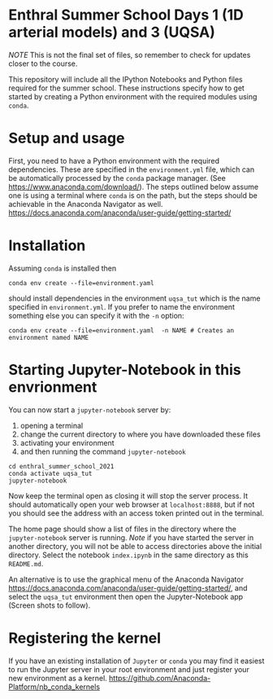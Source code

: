 # Enthral Summer School Days 1 (1D arterial models) and 3 (UQSA) 
_NOTE_ This is not the final set of files, so remember to check for updates closer to the course.

This repository will include all the IPython Notebooks and Python files required for the summer school. These instructions specify how to get started by creating a Python environment with the required modules using `conda`.

# Setup and usage
First, you need to have a Python environment with the required dependencies. These are specified in the `environment.yml` file, which can be automatically processed by the `conda` package manager.
(See <https://www.anaconda.com/download/>). The steps outlined below assume one is using a terminal where `conda` is on the path, but the steps should be achievable in the Anaconda Navigator as well.
<https://docs.anaconda.com/anaconda/user-guide/getting-started/>

# Installation
Assuming `conda` is installed then

```
conda env create --file=environment.yaml 
```
should install dependencies in the environment `uqsa_tut` which is the name specified in `environment.yml`. If you prefer to name the environment something else you can specify it with the `-n` option:
```
conda env create --file=environment.yaml  -n NAME # Creates an environment named NAME
``` 

# Starting Jupyter-Notebook in this envrionment
You can now start a `jupyter-notebook` server by:
1. opening a terminal
2. change the current directory to where you have downloaded these files 
3. activating your environment 
4. and then running the command `jupyter-notebook` 
```
cd enthral_summer_school_2021
conda activate uqsa_tut
jupyter-notebook
```
Now keep the terminal open as closing it will stop the server process. It should automatically open your web browser at `localhost:8888`, but if not you should see the address with an access token printed out in the terminal.

The home page should show a list of files in the directory where the `jupyter-notebook` server is running. _Note_ if you have started the server in another directory, you will not be able to access directories above the initial directory. Select the notebook `index.ipynb` in the same directory as this `README.md`.


An alternative is to use the graphical menu of the Anaconda Navigator <https://docs.anaconda.com/anaconda/user-guide/getting-started/>, and select the `uqsa_tut` environment then open the Jupyter-Notebook app (Screen shots to follow).




# Registering the kernel
If you have an existing installation of `Jupyter` or `conda` you may find it easiest to run the Jupyter server in your root environment and just register your new environment as a kernel. <https://github.com/Anaconda-Platform/nb_conda_kernels>

